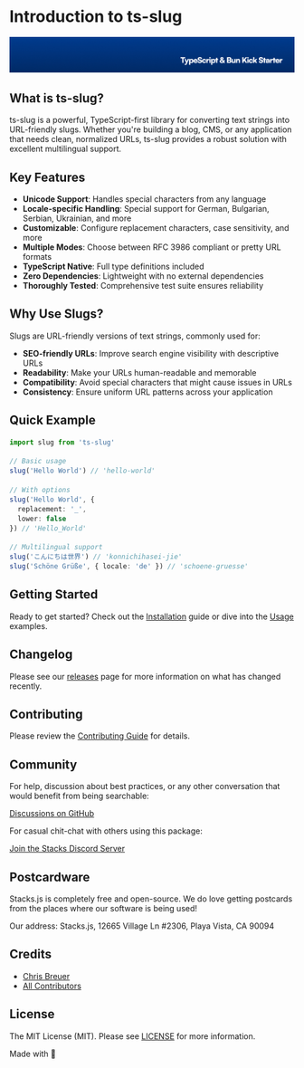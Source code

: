 # Introduction to ts-slug

<p align="center"><img src="https://github.com/stacksjs/ts-slug/blob/main/.github/art/cover.jpg?raw=true" alt="Social Card of ts-slug"></p>

## What is ts-slug?

ts-slug is a powerful, TypeScript-first library for converting text strings into URL-friendly slugs. Whether you're building a blog, CMS, or any application that needs clean, normalized URLs, ts-slug provides a robust solution with excellent multilingual support.

## Key Features

- **Unicode Support**: Handles special characters from any language
- **Locale-specific Handling**: Special support for German, Bulgarian, Serbian, Ukrainian, and more
- **Customizable**: Configure replacement characters, case sensitivity, and more
- **Multiple Modes**: Choose between RFC 3986 compliant or pretty URL formats
- **TypeScript Native**: Full type definitions included
- **Zero Dependencies**: Lightweight with no external dependencies
- **Thoroughly Tested**: Comprehensive test suite ensures reliability

## Why Use Slugs?

Slugs are URL-friendly versions of text strings, commonly used for:

- **SEO-friendly URLs**: Improve search engine visibility with descriptive URLs
- **Readability**: Make your URLs human-readable and memorable
- **Compatibility**: Avoid special characters that might cause issues in URLs
- **Consistency**: Ensure uniform URL patterns across your application

## Quick Example

```ts
import slug from 'ts-slug'

// Basic usage
slug('Hello World') // 'hello-world'

// With options
slug('Hello World', {
  replacement: '_',
  lower: false
}) // 'Hello_World'

// Multilingual support
slug('こんにちは世界') // 'konnichihasei-jie'
slug('Schöne Grüße', { locale: 'de' }) // 'schoene-gruesse'
```

## Getting Started

Ready to get started? Check out the [Installation](/install) guide or dive into the [Usage](/usage) examples.

## Changelog

Please see our [releases](https://github.com/stacksjs/ts-slug/releases) page for more information on what has changed recently.

## Contributing

Please review the [Contributing Guide](https://github.com/stacksjs/contributing) for details.

## Community

For help, discussion about best practices, or any other conversation that would benefit from being searchable:

[Discussions on GitHub](https://github.com/stacksjs/stacks/discussions)

For casual chit-chat with others using this package:

[Join the Stacks Discord Server](https://discord.gg/stacksjs)

## Postcardware

Stacks.js is completely free and open-source. We do love getting postcards from the places where our software is being used!

Our address: Stacks.js, 12665 Village Ln #2306, Playa Vista, CA 90094

## Credits

- [Chris Breuer](https://github.com/chrisbbreuer)
- [All Contributors](https://github.com/stacksjs/ts-slug/graphs/contributors)

## License

The MIT License (MIT). Please see [LICENSE](https://github.com/stacksjs/ts-slug/tree/main/LICENSE.md) for more information.

Made with 💙

<!-- Badges -->

<!-- [codecov-src]: https://img.shields.io/codecov/c/gh/stacksjs/rpx/main?style=flat-square
[codecov-href]: https://codecov.io/gh/stacksjs/rpx -->
